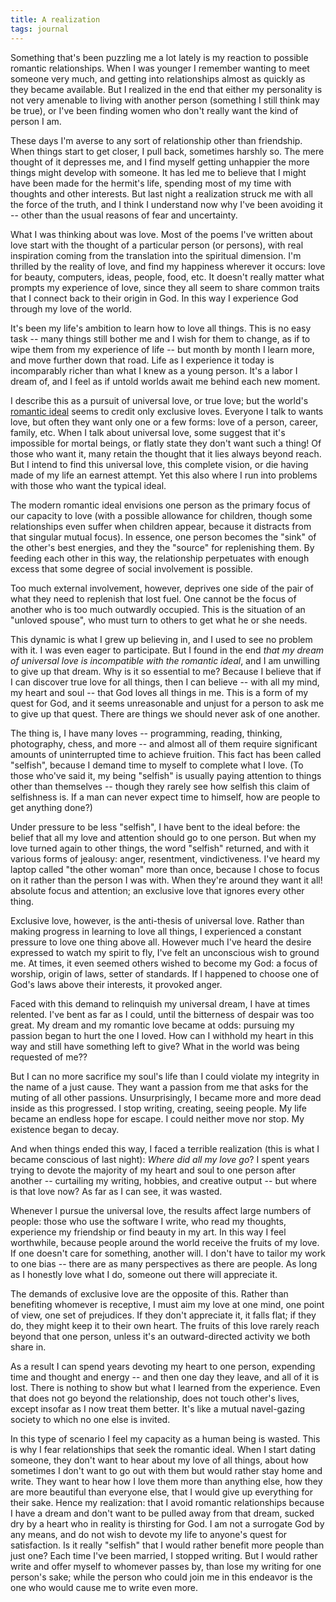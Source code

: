 ```yaml
---
title: A realization
tags: journal
---
```


Something that's been puzzling me a lot lately is my reaction to
possible romantic relationships.  When I was younger I remember wanting
to meet someone very much, and getting into relationships almost as
quickly as they became available.  But I realized in the end that either
my personality is not very amenable to living with another person
(something I still think may be true), or I've been finding women who
don't really want the kind of person I am.

These days I'm averse to any sort of relationship other than friendship.
When things start to get closer, I pull back, sometimes harshly so.  The
mere thought of it depresses me, and I find myself getting unhappier the
more things might develop with someone.  It has led me to believe that I
might have been made for the hermit's life, spending most of my time
with thoughts and other interests.  But last night a realization struck
me with all the force of the truth, and I think I understand now why
I've been avoiding it -- other than the usual reasons of fear and
uncertainty.

What I was thinking about was love.  Most of the poems I've written
about love start with the thought of a particular person (or persons),
with real inspiration coming from the translation into the spiritual
dimension.  I'm thrilled by the reality of love, and find my happiness
wherever it occurs: love for beauty, computers, ideas, people, food,
etc.  It doesn't really matter what prompts my experience of love, since
they all seem to share common traits that I connect back to their origin
in God.  In this way I experience God through my love of the world.

It's been my life's ambition to learn how to love all things.  This is
no easy task -- many things still bother me and I wish for them to
change, as if to wipe them from my experience of life -- but month by
month I learn more, and move further down that road.  Life as I
experience it today is incomparably richer than what I knew as a young
person.  It's a labor I dream of, and I feel as if untold worlds await
me behind each new moment.

I describe this as a pursuit of universal love, or true love; but the
world's [romantic ideal](romantic.ideal) seems to credit only exclusive loves.  Everyone I
talk to wants love, but often they want only one or a few forms: love of
a person, career, family, etc.  When I talk about universal love, some
suggest that it's impossible for mortal beings, or flatly state they
don't want such a thing!  Of those who want it, many retain the thought
that it lies always beyond reach.  But I intend to find this universal
love, this complete vision, or die having made of my life an earnest
attempt.  Yet this also where I run into problems with those who want
the typical ideal.

The modern romantic ideal envisions one person as the primary focus of
our capacity to love (with a possible allowance for children, though
some relationships even suffer when children appear, because it
distracts from that singular mutual focus).  In essence, one person
becomes the "sink" of the other's best energies, and they the "source"
for replenishing them.  By feeding each other in this way, the
relationship perpetuates with enough excess that some degree of social
involvement is possible.

Too much external involvement, however, deprives one side of the pair of
what they need to replenish that lost fuel.  One cannot be the focus of
another who is too much outwardly occupied.  This is the situation of an
"unloved spouse", who must turn to others to get what he or she needs.

This dynamic is what I grew up believing in, and I used to see no
problem with it.  I was even eager to participate.  But I found in the
end *that my dream of universal love is incompatible with the romantic
ideal*, and I am unwilling to give up that dream.  Why is it so essential
to me?  Because I believe that if I can discover true love for all
things, then I can believe -- with all my mind, my heart and soul --
that God loves all things in me.  This is a form of my quest for God,
and it seems unreasonable and unjust for a person to ask me to give up
that quest.  There are things we should never ask of one another.

The thing is, I have many loves -- programming, reading, thinking,
photography, chess, and more -- and almost all of them require
significant amounts of uninterrupted time to achieve fruition.  This
fact has been called "selfish", because I demand time to myself to
complete what I love.  (To those who've said it, my being "selfish" is
usually paying attention to things other than themselves -- though they
rarely see how selfish this claim of selfishness is.  If a man can never
expect time to himself, how are people to get anything done?)

Under pressure to be less "selfish", I have bent to the ideal before:
the belief that all my love and attention should go to one person.  But
when my love turned again to other things, the word "selfish" returned,
and with it various forms of jealousy: anger, resentment,
vindictiveness.  I've heard my laptop called "the other woman" more than
once, because I chose to focus on it rather than the person I was with.
When they're around they want it all! absolute focus and attention; an
exclusive love that ignores every other thing.

Exclusive love, however, is the anti-thesis of universal love.  Rather
than making progress in learning to love all things, I experienced a
constant pressure to love one thing above all.  However much I've heard
the desire expressed to watch my spirit to fly, I've felt an unconscious
wish to ground me.  At times, it even seemed others wished to become my
God: a focus of worship, origin of laws, setter of standards.  If I
happened to choose one of God's laws above their interests, it provoked
anger.

Faced with this demand to relinquish my universal dream, I have at times
relented.  I've bent as far as I could, until the bitterness of despair
was too great.  My dream and my romantic love became at odds: pursuing
my passion began to hurt the one I loved.  How can I withhold my heart
in this way and still have something left to give?  What in the world
was being requested of me??

But I can no more sacrifice my soul's life than I could violate my
integrity in the name of a just cause.  They want a passion from me that
asks for the muting of all other passions.  Unsurprisingly, I became
more and more dead inside as this progressed.  I stop writing, creating,
seeing people.  My life became an endless hope for escape.  I could
neither move nor stop.  My existence began to decay.

And when things ended this way, I faced a terrible realization (this is
what I became conscious of last night): *Where did all my love go*?  I
spent years trying to devote the majority of my heart and soul to one
person after another -- curtailing my writing, hobbies, and creative
output -- but where is that love now?  As far as I can see, it was
wasted.

Whenever I pursue the universal love, the results affect large numbers
of people: those who use the software I write, who read my thoughts,
experience my friendship or find beauty in my art.  In this way I feel
worthwhile, because people around the world receive the fruits of my
love.  If one doesn't care for something, another will.  I don't have to
tailor my work to one bias -- there are as many perspectives as there
are people.  As long as I honestly love what I do, someone out there
will appreciate it.

The demands of exclusive love are the opposite of this.  Rather than
benefiting whomever is receptive, I must aim my love at one mind, one
point of view, one set of prejudices.  If they don't appreciate it, it
falls flat; if they do, they might keep it to their own heart.  The
fruits of this love rarely reach beyond that one person, unless it's an
outward-directed activity we both share in.

As a result I can spend years devoting my heart to one person, expending
time and thought and energy -- and then one day they leave, and all of
it is lost.  There is nothing to show but what I learned from the
experience.  Even that does not go beyond the relationship, does not
touch other's lives, except insofar as I now treat them better.  It's
like a mutual navel-gazing society to which no one else is invited.

In this type of scenario I feel my capacity as a human being is wasted.
This is why I fear relationships that seek the romantic ideal.  When I
start dating someone, they don't want to hear about my love of all
things, about how sometimes I don't want to go out with them but would
rather stay home and write.  They want to hear how I love them more than
anything else, how they are more beautiful than everyone else, that I
would give up everything for their sake.  Hence my realization: that I
avoid romantic relationships because I have a dream and don't want to be
pulled away from that dream, sucked dry by a heart who in reality is
thirsting for God.  I am not a surrogate God by any means, and do not
wish to devote my life to anyone's quest for satisfaction.  Is it really
"selfish" that I would rather benefit more people than just one?  Each
time I've been married, I stopped writing.  But I would rather write and
offer myself to whomever passes by, than lose my writing for one
person's sake; while the person who could join me in this endeavor is
the one who would cause me to write even more.


